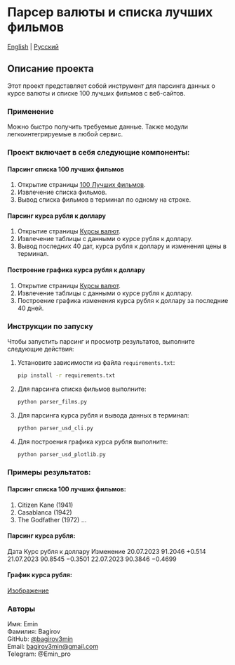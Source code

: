 # Парсер валюты и списка лучших фильмов

[English](README.md) | [Русский](README-ru.md)

## Описание проекта

Этот проект представляет собой инструмент для парсинга данных о курсе валюты и списке 100 лучших фильмов с веб-сайтов. 

### Применение

Можно быстро получить требуемые данные. Также модули легкоинтегрируемые в любой сервис.

### Проект включает в себя следующие компоненты:

#### Парсинг списка 100 лучших фильмов

1. Открытие страницы [100 Лучших фильмов](https://www.afi.com/afis-100-years-100-movies/).
2. Извлечение списка фильмов.
3. Вывод списка фильмов в терминал по одному на строке.

#### Парсинг курса рубля к доллару

1. Открытие страницы [Курсы валют](http://mfd.ru/currency/?currency=USD).
2. Извлечение таблицы с данными о курсе рубля к доллару.
3. Вывод последних 40 дат, курса рубля к доллару и изменения цены в терминал.

#### Построение графика курса рубля к доллару

1. Открытие страницы [Курсы валют](http://mfd.ru/currency/?currency=USD).
2. Извлечение таблицы с данными о курсе рубля к доллару.
3. Построение графика изменения курса рубля к доллару за последние 40 дней.

### Инструкции по запуску

Чтобы запустить парсинг и просмотр результатов, выполните следующие действия:

1. Установите зависимости из файла `requirements.txt`:

   ```bash
   pip install -r requirements.txt
   
2. Для парсинга списка фильмов выполните:
    ```bash
    python parser_films.py

3. Для парсинга курса рубля и вывода данных в терминал:
    ```bash
    python parser_usd_cli.py

4. Для построения графика курса рубля выполните:
    ```bash
    python parser_usd_plotlib.py

### Примеры результатов:

#### Парсинг списка 100 лучших фильмов:
1. Citizen Kane (1941)
2. Casablanca (1942)
3. The Godfather (1972)
...

#### Парсинг курса рубля:

Дата        Курс рубля к доллару  Изменение
20.07.2023  91.2046               +0.514
21.07.2023  90.8545               −0.3501
22.07.2023  90.3846               −0.4699

#### График курса рубля:

[Изображение](image%2Ffigure.png)

### Авторы

Имя: Emin <br>
Фамилия: Bagirov <br>
GitHub: [@bagirov3min](https://github.com/bagirov3min) <br>
Email: bagirov3min@gmail.com <br>
Telegram: @Emin_pro <br>